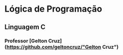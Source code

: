 ﻿# Lógica de Programação
## Linguagem C
### Professor [Gelton Cruz] (https://github.com/geltoncruz/"Gelton Cruz")